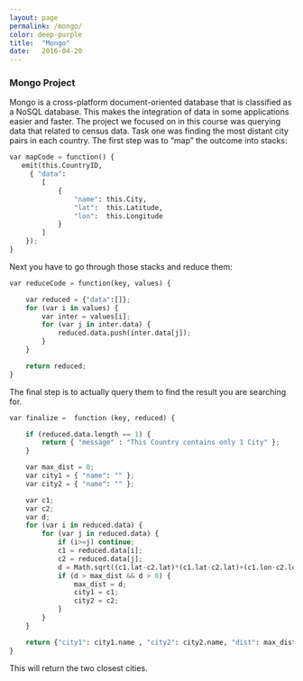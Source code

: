 ```yaml
---
layout: page
permalink: /mongo/
color: deep-purple
title:  "Mongo"
date:   2016-04-20
---
```


### Mongo Project

Mongo is a cross-platform document-oriented database that is classified as a NoSQL database. This makes the integration of data in some applications easier and faster. The project we focused on in this course was querying data that related to census data. Task one was finding the most distant city pairs in each country. The first step was to “map” the outcome into stacks: 

``` Python
var mapCode = function() {
   emit(this.CountryID,
     { "data":
		[
			{
				"name": this.City,
				"lat":  this.Latitude,
				"lon":  this.Longitude
			}
		]
	});
}
```

Next you have to go through those stacks and reduce them:
``` Python
var reduceCode = function(key, values) {

	var reduced = {"data":[]};
	for (var i in values) {
		var inter = values[i];
		for (var j in inter.data) {
			reduced.data.push(inter.data[j]);
		}
	}

	return reduced;
}
```
The final step is to actually query them to find the result you are searching for. 
``` Python
var finalize =  function (key, reduced) {

	if (reduced.data.length == 1) {
		return { "message" : "This Country contains only 1 City" };
	}

	var max_dist = 0;
	var city1 = { "name": "" };
	var city2 = { "name": "" };

	var c1;
	var c2;
	var d;
	for (var i in reduced.data) {
		for (var j in reduced.data) {
			if (i>=j) continue;
			c1 = reduced.data[i];
			c2 = reduced.data[j];
			d = Math.sqrt((c1.lat-c2.lat)*(c1.lat-c2.lat)+(c1.lon-c2.lon)*(c1.lon-c2.lon));
			if (d > max_dist && d > 0) {
				max_dist = d;
				city1 = c1;
				city2 = c2;
			}
		}
	}

	return {"city1": city1.name , "city2": city2.name, "dist": max_dist + "	is farthest"};
}
```
This will return the two closest cities. 
